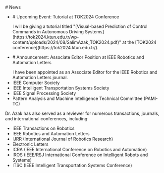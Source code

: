 <div class="text-container">

  <p># News
    <ul>
      <li><p># Upcoming Event: Tutorial at TOK2024 Conference</p>
          I will be giving a tutorial titled "[Visual-based Prediction of Control Commands in Autonomous Driving Systems](https://tok2024.ktun.edu.tr/wp-content/uploads/2024/08/SalimAzak_TOK2024.pdf)" at the [TOK2024 conference](https://tok2024.ktun.edu.tr/). </li>
      <li><p># Announcement: Associate Editor Position at IEEE Robotics and Automation Letters</p>
      I have been appointed as an Associate Editor for the IEEE Robotics and Automation Letters journal.</li>
      <li>IEEE Computer Society</li>
      <li>IEEE Intelligent Transportation Systems Society</li>
      <li>IEEE Signal Processing Society</li>
      <li>Pattern Analysis and Machine Intelligence Technical Committee (PAMI-TC)</li>
    </ul>
  </p>

  <p>Dr. Azak has also served as a reviewer for numerous transactions, journals, and international conferences, including:
    <ul>
      <li>IEEE Transactions on Robotics</li>
      <li>IEEE Robotics and Automation Letters</li>
      <li>IJRR (International Journal of Robotics Research)</li>
      <li>Electronic Letters</li>
      <li>ICRA (IEEE International Conference on Robotics and Automation)</li>
      <li>IROS (IEEE/RSJ International Conference on Intelligent Robots and Systems)</li>
      <li>ITSC (IEEE Intelligent Transportation Systems Conference)</li>
    </ul>
  </p>
</div>
